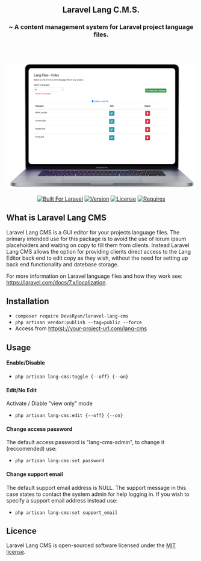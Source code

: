 <h2 align="center">Laravel Lang C.M.S.</h2>
<h3 align="center">~ A content management system for Laravel project language files.</h3>
<br><br>
<p align="center"><img src="https://raw.githubusercontent.com/devs-ryan/img-storage/master/lang-cms-header.png"></p>
<p align="center">
<a target="_blank" href="https://laravel.com/"><img src="https://img.shields.io/badge/Built%20For-Laravel-orange" alt="Built For Laravel"></a>
<a target="_blank" href="https://packagist.org/packages/DevsRyan/laravel-lang-cms"><img src="https://img.shields.io/badge/Current%20Version-0.1.1-blue" alt="Version"></a>
<a target="_blank" href="https://packagist.org/packages/DevsRyan/laravel-lang-cms"><img src="https://img.shields.io/badge/License-MIT-green" alt="License"></a>
<a target="_blank" href="https://laravel.com/"><img src="https://img.shields.io/badge/Requires-Laravel%20%5E7.0-red" alt="Requires"></a>
</p>

## What is Laravel Lang CMS

Laravel Lang CMS is a GUI editor for your projects language files. The primary intended use for this package is to avoid the use of lorum ipsum placeholders and waiting on copy to fill them from clients. Instead  Laravel Lang CMS allows the option for providing clients direct access to the Lang Editor back end to edit copy as they wish, without the need for setting up back end functionality and datebase storage.

For more information on Laravel language files and how they work see: <a href="https://laravel.com/docs/7.x/localization">https://laravel.com/docs/7.x/localization</a>.

## Installation
- `composer require DevsRyan/laravel-lang-cms`
- `php artisan vendor:publish --tag=public --force`
- Access from <a href="https://github.com/DevsRyan/laravel-lang-cms">http(s)://your-project-url.com/lang-cms</a>

## Usage

#### Enable/Disable
- `php artisan lang-cms:toggle {--off} {--on}`

#### Edit/No Edit
Activate / Diable "view only" mode 
- `php artisan lang-cms:edit {--off} {--on}`

#### Change access password
The default access password is "lang-cms-admin", to change it (reccomended) use:
- `php artisan lang-cms:set password`

#### Change support email
The default support email address is NULL. The support message in this case states to contact the system admin for help logging in. If you wish to specify a support email address instead use:
- `php artisan lang-cms:set support_email`

## Licence
Laravel Lang CMS is open-sourced software licensed under the [MIT license](LICENSE.md).
